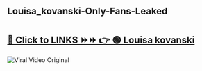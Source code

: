 
 ## Louisa_kovanski-Only-Fans-Leaked

# <h2><a href="https://clipsfans.com/Louisa_kovanski&ref=git">🔗 Click to LINKS ⏩⏩ 👉 🟢 Louisa kovanski </a></h2>

<a href="https://clipsfans.com/Louisa_kovanski&ref=git" rel="nofollow" data-target="animated-image.originalLink"><img src="https://i.ibb.co.com/xMMVF88/686577567.gif" alt="Viral Video Original" style="max-width: 100%; display: inline-block;" data-target="animated-image.originalImage"></a>

